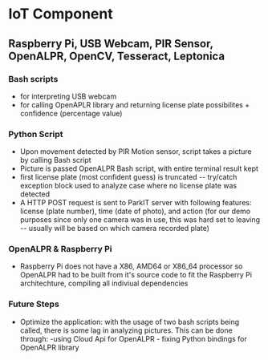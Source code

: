 # IoT Component
## Raspberry Pi, USB Webcam, PIR Sensor, OpenALPR, OpenCV, Tesseract, Leptonica
### Bash scripts
  - for interpreting USB webcam
  - for calling OpenAPLR library and returning license plate possibilites + confidence (percentage value)
### Python Script
  - Upon movement detected by PIR Motion sensor, script takes a picture by calling Bash script
  - Picture is passed OpenALPR Bash script, with entire terminal result kept
  - first license plate (most confident guess) is truncated -- try/catch exception block used to analyze case where no license plate was detected
  - A HTTP POST request is sent to ParkIT server with following features: license (plate number), time (date of photo), and action (for our demo purposes since only one camera was in use, this was hard set to leaving -- usually will be based on which camera recorded plate)

### OpenALPR & Raspberry Pi
  - Raspberry Pi does not have a X86, AMD64 or X86_64 processor so OpenALPR had to be built from it's source code to fit the Raspberry Pi architechture, compiling all indiviual dependencies 
  
 ### Future Steps
  - Optimize the application: with the usage of two bash scripts being called, there is some lag in analyzing pictures. This can be done through: -using Cloud Api for OpenALPR - fixing Python bindings for OpenALPR library 
